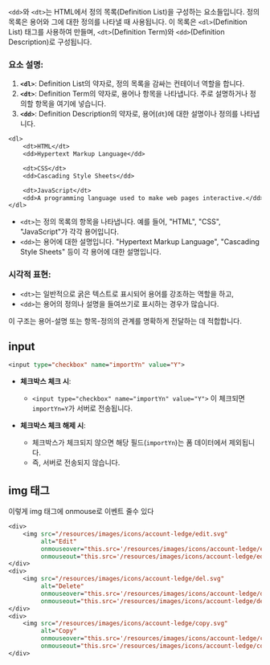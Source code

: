 

`<dd>`와 `<dt>`는 HTML에서 정의 목록(Definition List)을 구성하는 요소들입니다. 정의 목록은 용어와 그에 대한 정의를 나타낼 때 사용됩니다. 이 목록은 `<dl>`(Definition List) 태그를 사용하여 만들며, `<dt>`(Definition Term)와 `<dd>`(Definition Description)로 구성됩니다.

### 요소 설명:

1. **`<dl>`**: Definition List의 약자로, 정의 목록을 감싸는 컨테이너 역할을 합니다.
2. **`<dt>`**: Definition Term의 약자로, 용어나 항목을 나타냅니다. 주로 설명하거나 정의할 항목을 여기에 넣습니다.
3. **`<dd>`**: Definition Description의 약자로, 용어(`dt`)에 대한 설명이나 정의를 나타냅니다.


```jsp
<dl>
    <dt>HTML</dt>
    <dd>Hypertext Markup Language</dd>

    <dt>CSS</dt>
    <dd>Cascading Style Sheets</dd>

    <dt>JavaScript</dt>
    <dd>A programming language used to make web pages interactive.</dd>
</dl>

```


- `<dt>`는 정의 목록의 항목을 나타냅니다. 예를 들어, "HTML", "CSS", "JavaScript"가 각각 용어입니다.
- `<dd>`는 용어에 대한 설명입니다. "Hypertext Markup Language", "Cascading Style Sheets" 등이 각 용어에 대한 설명입니다.

### 시각적 표현:

- `<dt>`는 일반적으로 굵은 텍스트로 표시되어 용어를 강조하는 역할을 하고,
- `<dd>`는 용어의 정의나 설명을 들여쓰기로 표시하는 경우가 많습니다.

이 구조는 용어-설명 또는 항목-정의의 관계를 명확하게 전달하는 데 적합합니다.


## input


```jsp
<input type="checkbox" name="importYn" value="Y">
```

- **체크박스 체크 시**:
    
    - `<input type="checkbox" name="importYn" value="Y">` 이 체크되면 `importYn=Y`가 서버로 전송됩니다.
- **체크박스 체크 해제 시**:
    
    - 체크박스가 체크되지 않으면 해당 필드(`importYn`)는 폼 데이터에서 제외됩니다.
    - 즉, 서버로 전송되지 않습니다.


## img 태그



이렇게 img 태그에 onmouse로 이벤트 줄수 있다
```jsp
<div>  
    <img src="/resources/images/icons/account-ledge/edit.svg"  
         alt="Edit"  
         onmouseover="this.src='/resources/images/icons/account-ledge/edit-hover.svg'"  
         onmouseout="this.src='/resources/images/icons/account-ledge/edit.svg'">  
</div>  
<div>  
    <img src="/resources/images/icons/account-ledge/del.svg"  
         alt="Delete"  
         onmouseover="this.src='/resources/images/icons/account-ledge/del-hover.svg'"  
         onmouseout="this.src='/resources/images/icons/account-ledge/del.svg'">  
</div>  
<div>  
    <img src="/resources/images/icons/account-ledge/copy.svg"  
         alt="Copy"  
         onmouseover="this.src='/resources/images/icons/account-ledge/copy-hover.svg'"  
         onmouseout="this.src='/resources/images/icons/account-ledge/copy.svg'">  
</div>
```